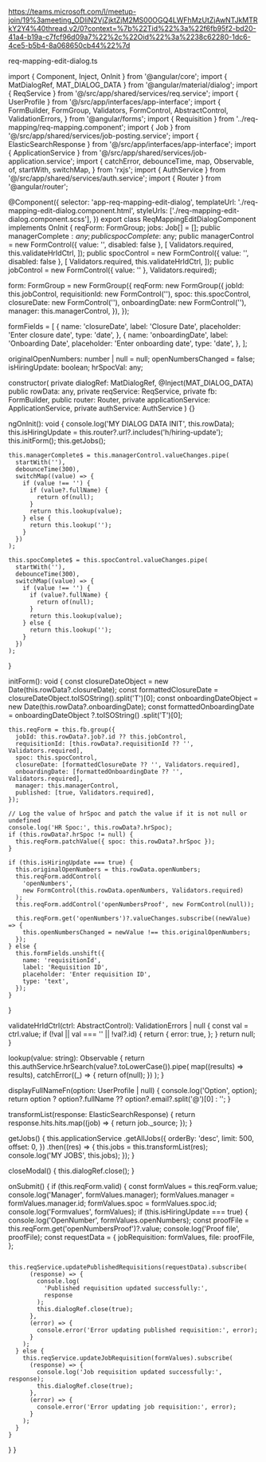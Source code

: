 https://teams.microsoft.com/l/meetup-join/19%3ameeting_ODliN2VjZjktZjM2MS00OGQ4LWFhMzUtZjAwNTJkMTRkY2Y4%40thread.v2/0?context=%7b%22Tid%22%3a%22f6fb95f2-bd20-41a4-b19a-c7fcf96d09a7%22%2c%22Oid%22%3a%2238c62280-1dc6-4ce5-b5b4-8a068650cb44%22%7d


req-mapping-edit-dialog.ts

import { Component, Inject, OnInit } from '@angular/core';
import { MatDialogRef, MAT_DIALOG_DATA } from '@angular/material/dialog';
import { ReqService } from '@/src/app/shared/services/req.service';
import { UserProfile } from '@/src/app/interfaces/app-interface';
import {
  FormBuilder,
  FormGroup,
  Validators,
  FormControl,
  AbstractControl,
  ValidationErrors,
} from '@angular/forms';
import { Requisition } from '../req-mapping/req-mapping.component';
import { Job } from '@/src/app/shared/services/job-posting.service';
import { ElasticSearchResponse } from '@/src/app/interfaces/app-interface';
import { ApplicationService } from '@/src/app/shared/services/job-application.service';
import {
  catchError,
  debounceTime,
  map,
  Observable,
  of,
  startWith,
  switchMap,
} from 'rxjs';
import { AuthService } from '@/src/app/shared/services/auth.service';
import { Router } from '@angular/router';

@Component({
  selector: 'app-req-mapping-edit-dialog',
  templateUrl: './req-mapping-edit-dialog.component.html',
  styleUrls: ['./req-mapping-edit-dialog.component.scss'],
})
export class ReqMappingEditDialogComponent implements OnInit {
  reqForm: FormGroup;
  jobs: Job[] = [];
  public managerComplete$: any;
  public spocComplete$: any;
  public managerControl = new FormControl<any>({ value: '', disabled: false }, [
    Validators.required,
    this.validateHrIdCtrl,
  ]);
  public spocControl = new FormControl<any>({ value: '', disabled: false }, [
    Validators.required,
    this.validateHrIdCtrl,
  ]);
  public jobControl = new FormControl<any>({ value: '' }, Validators.required);

  form: FormGroup = new FormGroup({
    reqForm: new FormGroup({
      jobId: this.jobControl,
      requisitionId: new FormControl(''),
      spoc: this.spocControl,
      closureDate: new FormControl(''),
      onboardingDate: new FormControl(''),
      manager: this.managerControl,
    }),
  });

  formFields = [
    {
      name: 'closureDate',
      label: 'Closure Date',
      placeholder: 'Enter closure date',
      type: 'date',
    },
    {
      name: 'onboardingDate',
      label: 'Onboarding Date',
      placeholder: 'Enter onboarding date',
      type: 'date',
    },
  ];

  originalOpenNumbers: number | null = null;
  openNumbersChanged = false;
  isHiringUpdate: boolean;
  hrSpocVal: any;

  constructor(
    private dialogRef: MatDialogRef<ReqMappingEditDialogComponent>,
    @Inject(MAT_DIALOG_DATA) public rowData: any,
    private reqService: ReqService,
    private fb: FormBuilder,
    public router: Router,
    private applicationService: ApplicationService,
    private authService: AuthService
  ) {}

  ngOnInit(): void {
    console.log('MY DIALOG DATA INIT', this.rowData);
    this.isHiringUpdate = this.router?.url?.includes('h/hiring-update');
    this.initForm();
    this.getJobs();

    this.managerComplete$ = this.managerControl.valueChanges.pipe(
      startWith(''),
      debounceTime(300),
      switchMap((value) => {
        if (value !== '') {
          if (value?.fullName) {
            return of(null);
          }
          return this.lookup(value);
        } else {
          return this.lookup('');
        }
      })
    );

    this.spocComplete$ = this.spocControl.valueChanges.pipe(
      startWith(''),
      debounceTime(300),
      switchMap((value) => {
        if (value !== '') {
          if (value?.fullName) {
            return of(null);
          }
          return this.lookup(value);
        } else {
          return this.lookup('');
        }
      })
    );
  }

  initForm(): void {
    const closureDateObject = new Date(this.rowData?.closureDate);
    const formattedClosureDate = closureDateObject.toISOString().split('T')[0];
    const onboardingDateObject = new Date(this.rowData?.onboardingDate);
    const formattedOnboardingDate = onboardingDateObject
      ?.toISOString()
      .split('T')[0];

    this.reqForm = this.fb.group({
      jobId: this.rowData?.job?.id ?? this.jobControl,
      requisitionId: [this.rowData?.requisitionId ?? '', Validators.required],
      spoc: this.spocControl,
      closureDate: [formattedClosureDate ?? '', Validators.required],
      onboardingDate: [formattedOnboardingDate ?? '', Validators.required],
      manager: this.managerControl,
      published: [true, Validators.required],
    });

    // Log the value of hrSpoc and patch the value if it is not null or undefined
    console.log('HR Spoc:', this.rowData?.hrSpoc);
    if (this.rowData?.hrSpoc != null) {
      this.reqForm.patchValue({ spoc: this.rowData?.hrSpoc });
    }

    if (this.isHiringUpdate === true) {
      this.originalOpenNumbers = this.rowData.openNumbers;
      this.reqForm.addControl(
        'openNumbers',
        new FormControl(this.rowData.openNumbers, Validators.required)
      );
      this.reqForm.addControl('openNumbersProof', new FormControl(null));

      this.reqForm.get('openNumbers')?.valueChanges.subscribe((newValue) => {
        this.openNumbersChanged = newValue !== this.originalOpenNumbers;
      });
    } else {
      this.formFields.unshift({
        name: 'requisitionId',
        label: 'Requisition ID',
        placeholder: 'Enter requisition ID',
        type: 'text',
      });
    }
  }

  validateHrIdCtrl(ctrl: AbstractControl): ValidationErrors | null {
    const val = ctrl.value;
    if (!val || val === '' || !val?.id) {
      return {
        error: true,
      };
    }
    return null;
  }

  lookup(value: string): Observable<any> {
    return this.authService.hrSearch(value?.toLowerCase()).pipe(
      map((results) => results),
      catchError((_) => {
        return of(null);
      })
    );
  }

  displayFullNameFn(option: UserProfile | null) {
    console.log('Option', option);
    return option ? option?.fullName ?? option?.email?.split('@')[0] : '';
  }

  transformList(response: ElasticSearchResponse<any>) {
    return response.hits.hits.map((job) => {
      return job._source;
    });
  }

  getJobs() {
    this.applicationService
      .getAllJobs({
        orderBy: 'desc',
        limit: 500,
        offset: 0,
      })
      .then((res) => {
        this.jobs = this.transformList(res);
        console.log('MY JOBS', this.jobs);
      });
  }

  closeModal() {
    this.dialogRef.close();
  }

  onSubmit() {
    if (this.reqForm.valid) {
      const formValues = this.reqForm.value;
      console.log('Manager', formValues.manager);
      formValues.manager = formValues.manager.id;
      formValues.spoc = formValues.spoc.id;
      console.log('Formvalues', formValues);
      if (this.isHiringUpdate === true) {
        console.log('OpenNumber', formValues.openNumbers);
        const proofFile = this.reqForm.get('openNumbersProof')?.value;
        console.log('Proof file', proofFile);
        const requestData = {
          jobRequisition: formValues,
          file: proofFile,
        };

        this.reqService.updatePublishedRequisitions(requestData).subscribe(
          (response) => {
            console.log(
              'Published requisition updated successfully:',
              response
            );
            this.dialogRef.close(true);
          },
          (error) => {
            console.error('Error updating published requisition:', error);
          }
        );
      } else {
        this.reqService.updateJobRequisition(formValues).subscribe(
          (response) => {
            console.log('Job requisition updated successfully:', response);
            this.dialogRef.close(true);
          },
          (error) => {
            console.error('Error updating job requisition:', error);
          }
        );
      }
    }
  }
}
